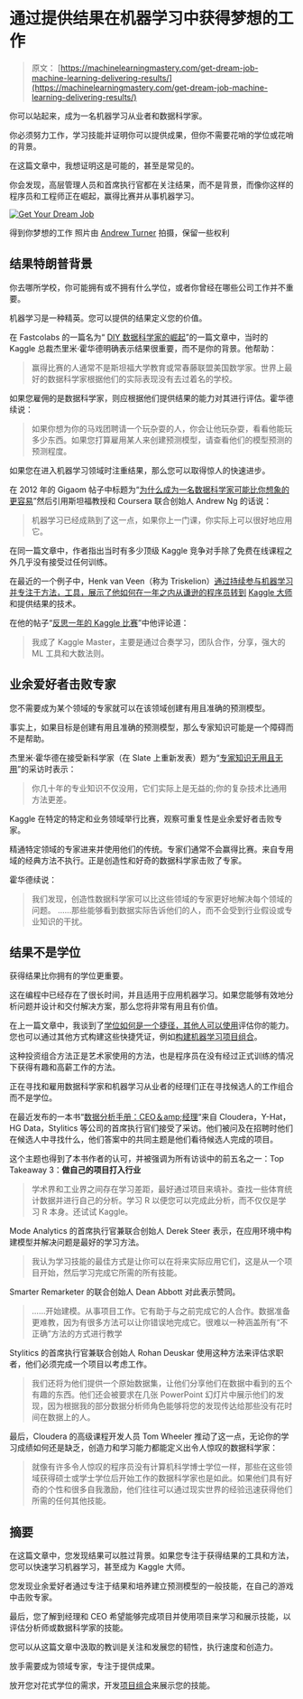 # 通过提供结果在机器学习中获得梦想的工作

> 原文： [https://machinelearningmastery.com/get-dream-job-machine-learning-delivering-results/](https://machinelearningmastery.com/get-dream-job-machine-learning-delivering-results/)

你可以站起来，成为一名机器学习从业者和数据科学家。

你必须努力工作，学习技能并证明你可以提供成果，但你不需要花哨的学位或花哨的背景。

在这篇文章中，我想证明这是可能的，甚至是常见的。

你会发现，高层管理人员和首席执行官都在关注结果，而不是背景，而像你这样的程序员和工程师正在崛起，赢得比赛并从事机器学习。

[![Get Your Dream Job](img/29de6e3144fae1c04015b654e89c6f22.jpg)](https://3qeqpr26caki16dnhd19sv6by6v-wpengine.netdna-ssl.com/wp-content/uploads/2014/11/Get-Your-Dream-Job.jpg)

得到你梦想的工作
照片由 [Andrew Turner](http://www.flickr.com/photos/ajturner/3362409021) 拍摄，保留一些权利

## 结果特朗普背景

你去哪所学校，你可能拥有或不拥有什么学位，或者你曾经在哪些公司工作并不重要。

机器学习是一种精英。您可以提供的结果定义您的价值。

在 Fastcolabs 的一篇名为“ [DIY 数据科学家的崛起](http://www.fastcolabs.com/3014018/the-rise-of-the-diy-data-scientist)”的一篇文章中，当时的 Kaggle 总裁杰里米·霍华德明确表示结果很重要，而不是你的背景。他帮助：

> 赢得比赛的人通常不是斯坦福大学教育或常春藤联盟美国数学家。世界上最好的数据科学家根据他们的实际表现没有去过着名的学校。

如果您雇佣的是数据科学家，则应根据他们提供结果的能力对其进行评估。霍华德续说：

> 如果你想为你的马戏团聘请一个玩杂耍的人，你会让他玩杂耍，看看他能玩多少东西。如果您打算雇用某人来创建预测模型，请查看他们的模型预测的预测程度。

如果您在进入机器学习领域时注重结果，那么您可以取得惊人的快速进步。

在 2012 年的 Gigaom 帖子中标题为“[为什么成为一名数据科学家可能比你想象的更容易](https://gigaom.com/2012/10/14/why-becoming-a-data-scientist-might-be-easier-than-you-think/)”然后引用斯坦福教授和 Coursera 联合创始人 Andrew Ng 的话说：

> 机器学习已经成熟到了这一点，如果你上一门课，你实际上可以很好地应用它。

在同一篇文章中，作者指出当时有多少顶级 Kaggle 竞争对手除了免费在线课程之外几乎没有接受过任何训练。

在最近的一个例子中，Henk van Veen（称为 Triskelion）[通过持续参与机器学习并专注于方法，工具，展示了他如何在一年之内从谦逊的程序员转到](http://machinelearningmastery.com/master-kaggle-by-competing-consistently/ "Master Kaggle By Competing Consistently") [Kaggle 大师](http://machinelearningmastery.com/master-kaggle-by-competing-consistently/ "Master Kaggle By Competing Consistently")和提供结果的技术。

在他的帖子“[反思一年的 Kaggle 比赛](http://mlwave.com/reflecting-back-on-one-year-of-kaggle-contests/)”中他评论道：

> 我成了 Kaggle Master，主要是通过合奏学习，团队合作，分享，强大的 ML 工具和大数法则。

## 业余爱好者击败专家

您不需要成为某个领域的专家就可以在该领域创建有用且准确的预测模型。

事实上，如果目标是创建有用且准确的预测模型，那么专家知识可能是一个障碍而不是帮助。

杰里米·霍华德在接受新科学家（在 Slate 上重新发表）题为“[专家知识无用且无用](http://www.slate.com/articles/health_and_science/new_scientist/2012/12/kaggle_president_jeremy_howard_amateurs_beat_specialists_in_data_prediction.html)”的采访时表示：

> 你几十年的专业知识不仅没用，它们实际上是无益的;你的复杂技术比通用方法更差。

Kaggle 在特定的特定和业务领域举行比赛，观察可重复性是业余爱好者击败专家。

精通特定领域的专家进来并使用他们的传统。专家们通常不会赢得比赛。来自专用域的经典方法不执行。正是创造性和好奇的数据科学家击败了专家。

霍华德续说：

> 我们发现，创造性数据科学家可以比这些领域的专家更好地解决每个领域的问题。 ......那些能够看到数据实际告诉他们的人，而不会受到行业假设或专业知识的干扰。

## 结果不是学位

获得结果比你拥有的学位更重要。

这在编程中已经存在了很长时间，并且适用于应用机器学习。如果您能够有效地分析问题并设计和交付解决方案，那么您将非常有用且有价值。

在上一篇文章中，我谈到了[学位如何是一个捷径，其他人可以使用](http://machinelearningmastery.com/what-if-i-dont-have-a-degree/ "What if I Don’t Have a Degree")评估你的能力。您也可以通过其他方式构建这些快捷凭证，例如[构建机器学习项目组合](http://machinelearningmastery.com/build-a-machine-learning-portfolio/ "Build a Machine Learning Portfolio: Complete Small Focused Projects and Demonstrate Your Skills")。

这种投资组合方法正是艺术家使用的方法，也是程序员在没有经过正式训练的情况下获得有趣和高薪工作的方法。

正在寻找和雇用数据科学家和机器学习从业者的经理们正在寻找候选人的工作组合而不是学位。

在最近发布的一本书“[数据分析手册：CEO＆amp;经理](http://machinelearningmastery.com/the-data-analytics-handbook-ceos-and-managers/ "The Data Analytics Handbook: CEOs and Managers")“来自 Cloudera，Y-Hat，HG Data，Stylitics 等公司的首席执行官们接受了采访。他们被问及在招聘时他们在候选人中寻找什么，他们答案中的共同主题是他们看待候选人完成的项目。

这个主题也得到了本书作者的认可，并被强调为所有访谈中的前五名之一：Top Takeaway 3：**做自己的项目打入行业**

> 学术界和工业界之间存在学习差距，最好通过项目来填补。查找一些体育统计数据并进行自己的分析。学习 R 以便您可以完成此分析，而不仅仅是学习 R 本身。还试试 Kaggle。

Mode Analytics 的首席执行官兼联合创始人 Derek Steer 表示，在应用环境中构建模型并解决问题是最好的学习方法。

> 我认为学习技能的最佳方式是让你可以在将来实际应用它们，这是从一个项目开始，然后学习完成它所需的所有技能。

Smarter Remarketer 的联合创始人 Dean Abbott 对此表示赞同。

> ......开始建模。从事项目工作。它有助于与之前完成它的人合作。数据准备更难教，因为有很多方法可以让你错误地完成它。很难以一种涵盖所有“不正确”方法的方式进行教学

Stylitics 的首席执行官兼联合创始人 Rohan Deuskar 使用这种方法来评估求职者，他们必须完成一个项目以考虑工作。

> 我们还将为他们提供一个原始数据集，让他们分享他们在数据中看到的五个有趣的东西。他们还会被要求在几张 PowerPoint 幻灯片中展示他们的发现，因为根据我的部分数据分析师角色能够将您的发现传达给那些没有花时间在数据上的人。

最后，Cloudera 的高级课程开发人员 Tom Wheeler 推动了这一点，无论你的学习成绩如何还是缺乏，创造力和学习能力都能定义出令人惊叹的数据科学家：

> 就像有许多令人惊叹的程序员没有计算机科学博士学位一样，那些在这些领域获得硕士或学士学位后开始工作的数据科学家也是如此。如果他们具有好奇的个性和很多自我激励，他们往往可以通过现实世界的经验迅速获得他们所需的任何其他技能。

## 摘要

在这篇文章中，您发现结果可以胜过背景。如果您专注于获得结果的工具和方法，您可以快速学习机器学习，甚至成为 Kaggle 大师。

您发现业余爱好者通过专注于结果和培养建立预测模型的一般技能，在自己的游戏中击败专家。

最后，您了解到经理和 CEO 希望能够完成项目并使用项目来学习和展示技能，以评估分析师或数据科学家的技能。

您可以从这篇文章中汲取的教训是关注和发展您的韧性，执行速度和创造力。

放手需要成为领域专家，专注于提供成果。

放开您对花式学位的需求，开发[项目组合](http://machinelearningmastery.com/build-a-machine-learning-portfolio/ "Build a Machine Learning Portfolio: Complete Small Focused Projects and Demonstrate Your Skills")来展示您的技能。